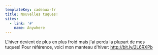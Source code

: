```yaml
---
templateKey: cadeaux-fr
title: Nouvelles tuques!
sites:
  - link: '#'
    name: Anywhere
---
```

L'hiver devient de plus en plus froid mais j'ai perdu la plupart de mes tuques! Pour référence, voici mon manteau d'hiver: <http://bit.ly/2L6RXPb>
